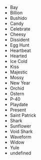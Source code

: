 - Bay
- Billion
- Bushido
- Candy
- Celebrate
- Cheesy
- Dissident
- Egg Hunt
- Heartbeat
- Hearted
- Ice Cold
- Kiss
- Majestic
- Mossy
- New Year
- Orchid
- Ostern
- P-40
- Playdate
- Present
- Saint Patrick
- Shark
- Sunflower
- Void Shark
- Waveform
- Widow
- Yule
- undefined
